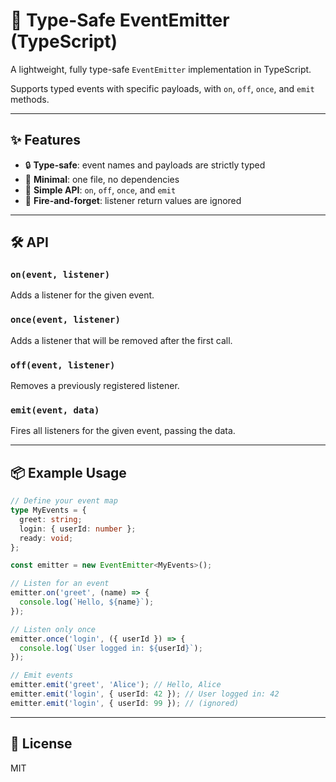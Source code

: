 # 🔔 Type-Safe EventEmitter (TypeScript)

A lightweight, fully type-safe `EventEmitter` implementation in TypeScript.

Supports typed events with specific payloads, with `on`, `off`, `once`, and `emit` methods.

---

## ✨ Features

- 🔒 **Type-safe**: event names and payloads are strictly typed
- 🧼 **Minimal**: one file, no dependencies
- 🚀 **Simple API**: `on`, `off`, `once`, and `emit`
- 🧠 **Fire-and-forget**: listener return values are ignored

---



## 🛠 API

### `on(event, listener)`
Adds a listener for the given event.

### `once(event, listener)`
Adds a listener that will be removed after the first call.

### `off(event, listener)`
Removes a previously registered listener.

### `emit(event, data)`
Fires all listeners for the given event, passing the data.

---

## 📦 Example Usage

```ts
// Define your event map
type MyEvents = {
  greet: string;
  login: { userId: number };
  ready: void;
};

const emitter = new EventEmitter<MyEvents>();

// Listen for an event
emitter.on('greet', (name) => {
  console.log(`Hello, ${name}`);
});

// Listen only once
emitter.once('login', ({ userId }) => {
  console.log(`User logged in: ${userId}`);
});

// Emit events
emitter.emit('greet', 'Alice'); // Hello, Alice
emitter.emit('login', { userId: 42 }); // User logged in: 42
emitter.emit('login', { userId: 99 }); // (ignored)
```

---

## 📄 License

MIT
